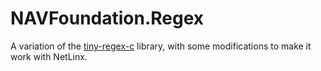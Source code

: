 # NAVFoundation.Regex

A variation of the [tiny-regex-c](https://github.com/kokke/tiny-regex-c) library, with some modifications to make it work with NetLinx.
